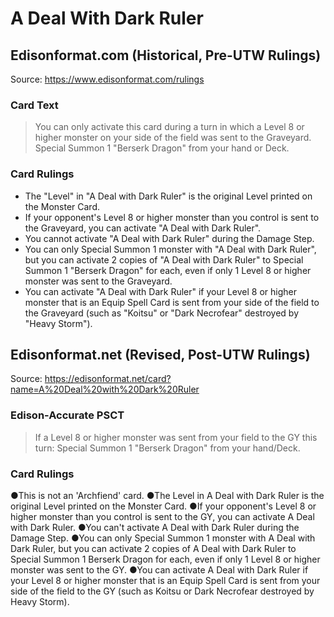 # A Deal With Dark Ruler

## Edisonformat.com (Historical, Pre-UTW Rulings)

Source: https://www.edisonformat.com/rulings

### Card Text

> You can only activate this card during a turn in which a Level 8 or higher monster on your side of the field was sent to the Graveyard. Special Summon 1 "Berserk Dragon" from your hand or Deck.

### Card Rulings

*   The "Level" in "A Deal with Dark Ruler" is the original Level printed on the Monster Card.
*   If your opponent's Level 8 or higher monster than you control is sent to the Graveyard, you can activate "A Deal with Dark Ruler".
*   You cannot activate "A Deal with Dark Ruler" during the Damage Step.
*   You can only Special Summon 1 monster with "A Deal with Dark Ruler", but you can activate 2 copies of "A Deal with Dark Ruler" to Special Summon 1 "Berserk Dragon" for each, even if only 1 Level 8 or higher monster was sent to the Graveyard.
*   You can activate "A Deal with Dark Ruler" if your Level 8 or higher monster that is an Equip Spell Card is sent from your side of the field to the Graveyard (such as "Koitsu" or "Dark Necrofear" destroyed by "Heavy Storm").

## Edisonformat.net (Revised, Post-UTW Rulings)

Source: https://edisonformat.net/card?name=A%20Deal%20with%20Dark%20Ruler

### Edison-Accurate PSCT

> If a Level 8 or higher monster was sent from your field to the GY this turn: Special Summon 1 "Berserk Dragon" from your hand/Deck.

### Card Rulings

●This is not an 'Archfiend' card. ●The Level in A Deal with Dark Ruler is the original Level printed on the Monster Card.
●If your opponent's Level 8 or higher monster than you control is sent to the GY, you can activate A Deal with Dark Ruler.
●You can't activate A Deal with Dark Ruler during the Damage Step.
●You can only Special Summon 1 monster with A Deal with Dark Ruler, but you can activate 2 copies of A Deal with Dark Ruler to Special Summon 1 Berserk Dragon for each, even if only 1 Level 8 or higher monster was sent to the GY.
●You can activate A Deal with Dark Ruler if your Level 8 or higher monster that is an Equip Spell Card is sent from your side of the field to the GY (such as Koitsu or Dark Necrofear destroyed by Heavy Storm).
            